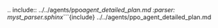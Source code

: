 .. include:: ../../agents/ppo*agent_detailed_plan.md
:parser: myst_parser.sphinx*```{include} ../../agents/ppo_agent_detailed_plan.md

```{include} ../../agents/ppo_agent_detailed_plan.md

```
